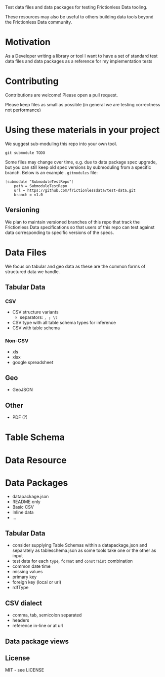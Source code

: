 Test data files and data packages for testing Frictionless Data tooling.

These resources may also be useful to others building data tools beyond the Frictionless Data community.

# Motivation

As a Developer writing a library or tool I want to have a set of standard test data files and data packages as a reference for my implementation tests

# Contributing

Contributions are welcome! Please open a pull request.

Please keep files as small as possible (in general we are testing correctness not performance)

# Using these materials in your project

We suggest sub-moduling this repo into your own tool.

```
git submodule TODO
```

Some files may change over time, e.g. due to data package spec upgrade, but you can still keep old spec versions by submoduling from a specific branch. Below is an example `.gitmodules` file:

```
[submodule "SubmoduleTestRepo"]
    path = SubmoduleTestRepo
    url = https://github.com/frictionlessdata/test-data.git
    branch = v1.0
```

## Versioning

We plan to maintain versioned branches of this repo that track the Frictionless Data specifications so that users of this repo can test against data corresponding to specific versions of the specs.


# Data Files

We focus on tabular and geo data as these are the common forms of structured data we handle.

## Tabular Data

### CSV

* CSV structure variants
  * separators: `, ; \t`
* CSV type with all table schema types for inference
* CSV with table schema

### Non-CSV

* xls
* xlsx
* google spreadsheet

## Geo

* GeoJSON

## Other

* PDF (?)


# Table Schema


# Data Resource


# Data Packages

* datapackage.json
* README only
* Basic CSV
* Inline data
* ... 

## Tabular Data

* consider supplying Table Schemas within a datapackage.json and separately as tableschema.json as some tools take one or the other as input
* test data for each `type`, `format` and `constraint` combination
* common date time <patterns>
* missing values
* primary key
* foreign key (local or url)
* rdfType

## CSV dialect

* comma, tab, semicolon separated
* headers
* reference in-line or at url

## Data package views

## License

MIT - see LICENSE

